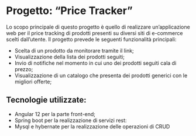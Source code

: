 # Progetto: “Price Tracker”
Lo scopo principale di questo progetto è quello di realizzare un’applicazione web per il price tracking di prodotti presenti su diversi siti di e-commerce scelti dall’utente. Il progetto prevede le seguenti funzionalità principali:
- Scelta di un prodotto da monitorare tramite il link;
- Visualizzazione della lista dei prodotti seguiti;
- Invio di notifiche nel momento in cui uno dei prodotti seguiti cala di prezzo;
- Visualizzazione di un catalogo che presenta dei prodotti generici con le migliori offerte;

## Tecnologie utilizzate:
- Angular 12 per la parte front-end;
- Spring boot per la realizzazione di servizi rest:
- Mysql e hybernate per la realizzazione delle operazioni di CRUD

